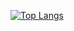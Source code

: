 [![Top Langs](https://github-readme-stats.vercel.app/api/top-langs/?username=llx404&layout=compact)](https://github.com/anuraghazra/github-readme-stats)

